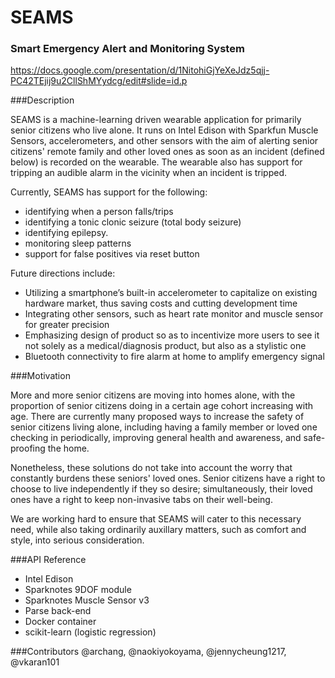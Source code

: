 # SEAMS
### Smart Emergency Alert and Monitoring System
https://docs.google.com/presentation/d/1NitohiGjYeXeJdz5qjj-PC42TEjij9u2CllShMYydcg/edit#slide=id.p

###Description

SEAMS is a machine-learning driven wearable application for primarily senior citizens who live alone. It runs on Intel Edison with Sparkfun Muscle Sensors, accelerometers, and other sensors with the aim of alerting senior citizens' remote family and other loved ones as soon as an incident (defined below) is recorded on the wearable. The wearable also has support for tripping an audible alarm in the vicinity when an incident is tripped.

Currently, SEAMS has support for the following:
- identifying when a person falls/trips
- identifying a tonic clonic seizure (total body seizure)
- identifying epilepsy.
- monitoring sleep patterns
- support for false positives via reset button

Future directions include:
- Utilizing a smartphone’s built-in accelerometer to capitalize on existing hardware market, thus saving costs and cutting development time
- Integrating other sensors, such as heart rate monitor and muscle sensor for greater precision
- Emphasizing design of product so as to incentivize more users to see it not solely as a medical/diagnosis product, but also as a stylistic one
- Bluetooth connectivity to fire alarm at home to amplify emergency signal

###Motivation

More and more senior citizens are moving into homes alone, with the proportion of senior citizens doing in a certain age cohort increasing with age. There are currently many proposed ways to increase the safety of senior citizens living alone, including having a family member or loved one checking in periodically, improving general health and awareness, and safe-proofing the home. 

Nonetheless, these solutions do not take into account the worry that constantly burdens these seniors' loved ones. Senior citizens have a right to choose to live independently if they so desire; simultaneously, their loved ones have a right to keep non-invasive tabs on their well-being.

We are working hard to ensure that SEAMS will cater to this necessary need, while also taking ordinarily auxillary matters, such as comfort and style, into serious consideration.

###API Reference
- Intel Edison
- Sparknotes 9DOF module
- Sparknotes Muscle Sensor v3
- Parse back-end
- Docker container
- scikit-learn (logistic regression)

###Contributors
@archang, @naokiyokoyama, @jennycheung1217, @vkaran101
